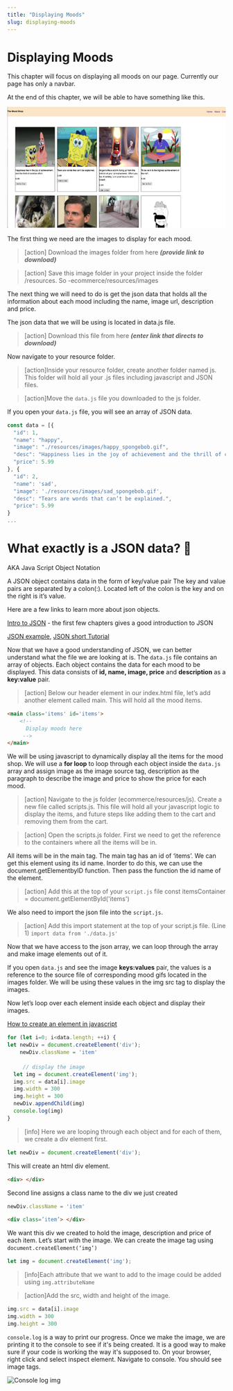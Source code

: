 ```yaml
---
title: "Displaying Moods"
slug: displaying-moods
---
```


# Displaying Moods

This chapter will focus on displaying all moods on our page. Currently our page has only a navbar. 

At the end of this chapter, we will be able to have something like this. 

![Items display](assets/01_displaying-moods_items-display.png "Items Display")

The first thing we need are the images to display for each mood. 

>[action] Download the images folder from here ***(provide link to download)***

>[action] Save this image folder in your project inside the folder /resources. So -ecommerce/resources/images

The next thing we will need to do is get the json data that holds all the information about each mood including the name, image url, description and price. 

The json data that we will be using is located in data.js file. 

>[action] Download this file from here ***(enter link that directs to download)***

Now navigate to your resource folder. 

>[action]Inside your resource folder, create another folder named js. This folder will hold all your .js files including javascript and JSON files. 

>[action]Move the ```data.js``` file you downloaded to the js folder.  

If you open your ```data.js``` file, you will see an array of JSON data. 

```js
const data = [{
  "id": 1,
  "name": "happy",
  "image": "./resources/images/happy_spongebob.gif",
  "desc": "Happiness lies in the joy of achievement and the thrill of creative effort.",
  "price": 5.99
}, {
  "id": 2,
  "name": 'sad',
  "image": './resources/images/sad_spongebob.gif',
  "desc": "Tears are words that can’t be explained.",
  "price": 5.99
}
...
```

# What exactly is a JSON data? 🤔

AKA Java Script Object Notation

A JSON object contains data in the form of key/value pair
The key and value pairs are separated by a colon(:). Located left of the colon is the key and on the right is it’s value. 

Here are a few links to learn more about json objects.

[Intro to JSON](https://www.copterlabs.com/json-what-it-is-how-it-works-how-to-use-it/) - the first few chapters gives a good introduction to JSON

[JSON example](https://www.javatpoint.com/json-example), 
[JSON short Tutorial](https://restfulapi.net/introduction-to-json/) 

Now that we have a good understanding of JSON, we can better understand what the file we are looking at is. The ```data.js``` file contains an array of objects. Each object contains the data for each mood to be displayed. This data consists of **id, name, image, price** and **description** as a **key:value** pair. 

>[action] Below our header element in our index.html file, let’s add another element called main.
This will hold all the mood items. 

```html
<main class='items' id='items'>
    <!-- 
      Display moods here
     -->
</main>
```

We will be using javascript to dynamically display all the items for the mood shop. We will use a **for loop** to loop through each object inside the ```data.js``` array and assign image as the image source tag, description as the paragraph to describe the image and price to show the price for each mood. 

>[action] Navigate to the js folder (ecommerce/resources/js). Create a new file called scripts.js. This file will hold all your javascript logic to display the items, and future steps like adding them to the cart and removing them from the cart. 

>[action] Open the scripts.js folder. 
First we need to get the reference to the containers where all the items will be in. 

All items will be in the main tag. The main tag has an id of ‘items’. We can get this element using its id name. Inorder to do this, we can use the document.getElementbyID function. Then pass the function the id name of the element.

>[action] Add this at the top of your ```script.js``` file
const itemsContainer = document.getElementById('items')

We also need to import the json file into the ```script.js```. 

>[action] Add this import statement at the top of your script.js file. (Line 1)
```import data from './data.js'```

Now that we have access to the json array, we can loop through the array and make image elements out of it.

If you open ```data.js``` and see the image **keys:values** pair, the values is a reference to the source file of corresponding mood gifs located in the images folder. We will be using these values in the img src tag to display the images.

Now let’s loop over each element inside each object and display their images. 

[How to create an element in javascript](https://developer.mozilla.org/en-US/docs/Web/API/Document/createElement) 

```js
for (let i=0; i<data.length; ++i) {
let newDiv = document.createElement('div');
 	newDiv.className = 'item'

 	 // display the image
  let img = document.createElement('img');
  img.src = data[i].image
  img.width = 300
  img.height = 300
  newDiv.appendChild(img)
  console.log(img)
}
```

>[info] Here we are looping through each object and for each of them, we create a div element first.
```js
let newDiv = document.createElement('div');
```
This will create an html div element. 
```html
<div> </div>
```

Second line assigns a class name to the div we just created
```js
newDiv.className = 'item'
```
```html
<div class=’item’> </div>
```

We want this div we created to hold the image, description and price of each item. 
Let’s start with the image.
We can create the image tag using ```document.createElement(‘img’)```
```js
let img = document.createElement('img');
```

>[info]Each attribute that we want to add to the image could be added using ```img.attributeName```

>[action]Add the src, width and height of the image.
```js
img.src = data[i].image
img.width = 300
img.height = 300
```



```console.log``` is a way to print our progress. Once we make the image, we are printing it to the console to see if it's being created. It is a good way to make sure if your code is working the way it's supposed to. 
On your browser, right click and select inspect element. Navigate to console. You should see image tags. 

![Console log img](assets/02_displaying-moods_console-log-img.png "Console log img")

